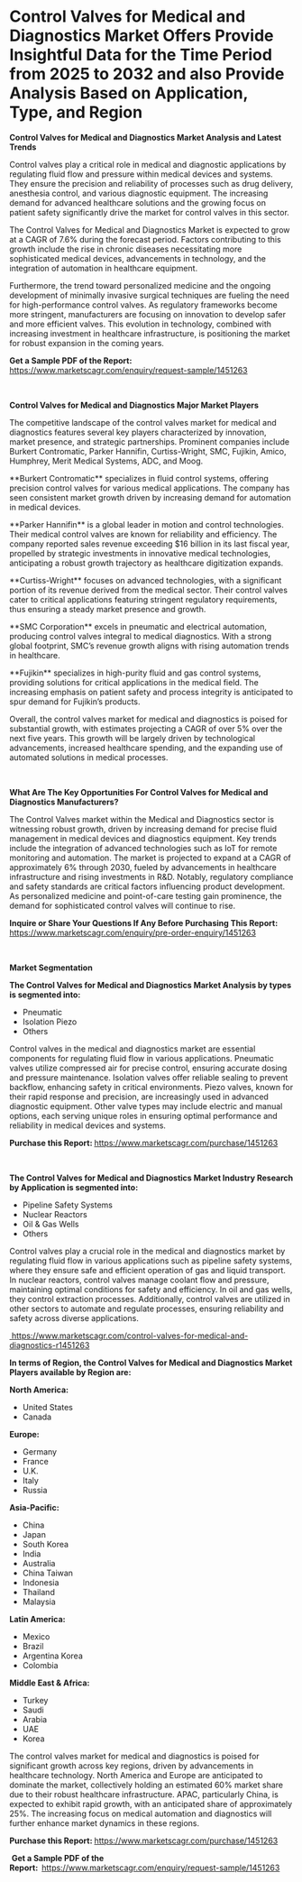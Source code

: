<p><h1>Control Valves for Medical and Diagnostics Market Offers Provide Insightful Data for the Time Period from 2025 to 2032 and also Provide Analysis Based on Application, Type, and Region</h1></p><p><strong>Control Valves for Medical and Diagnostics Market Analysis and Latest Trends</strong></p>
<p><p>Control valves play a critical role in medical and diagnostic applications by regulating fluid flow and pressure within medical devices and systems. They ensure the precision and reliability of processes such as drug delivery, anesthesia control, and various diagnostic equipment. The increasing demand for advanced healthcare solutions and the growing focus on patient safety significantly drive the market for control valves in this sector.</p><p>The Control Valves for Medical and Diagnostics Market is expected to grow at a CAGR of 7.6% during the forecast period. Factors contributing to this growth include the rise in chronic diseases necessitating more sophisticated medical devices, advancements in technology, and the integration of automation in healthcare equipment. </p><p>Furthermore, the trend toward personalized medicine and the ongoing development of minimally invasive surgical techniques are fueling the need for high-performance control valves. As regulatory frameworks become more stringent, manufacturers are focusing on innovation to develop safer and more efficient valves. This evolution in technology, combined with increasing investment in healthcare infrastructure, is positioning the market for robust expansion in the coming years.</p></p>
<p><strong>Get a Sample PDF of the Report:&nbsp;</strong> <a href="https://www.marketscagr.com/enquiry/request-sample/1451263?utm_campaign=2994&utm_medium=2&utm_source=Github&utm_content=ia&utm_term=13042025&utm_id=control-valves-for-medical-and-diagnostics">https://www.marketscagr.com/enquiry/request-sample/1451263</a></p>
<p>&nbsp;</p>
<p><strong>Control Valves for Medical and Diagnostics Major Market Players</strong></p>
<p><p>The competitive landscape of the control valves market for medical and diagnostics features several key players characterized by innovation, market presence, and strategic partnerships. Prominent companies include Burkert Contromatic, Parker Hannifin, Curtiss-Wright, SMC, Fujikin, Amico, Humphrey, Merit Medical Systems, ADC, and Moog.</p><p>**Burkert Contromatic** specializes in fluid control systems, offering precision control valves for various medical applications. The company has seen consistent market growth driven by increasing demand for automation in medical devices. </p><p>**Parker Hannifin** is a global leader in motion and control technologies. Their medical control valves are known for reliability and efficiency. The company reported sales revenue exceeding $16 billion in its last fiscal year, propelled by strategic investments in innovative medical technologies, anticipating a robust growth trajectory as healthcare digitization expands.</p><p>**Curtiss-Wright** focuses on advanced technologies, with a significant portion of its revenue derived from the medical sector. Their control valves cater to critical applications featuring stringent regulatory requirements, thus ensuring a steady market presence and growth. </p><p>**SMC Corporation** excels in pneumatic and electrical automation, producing control valves integral to medical diagnostics. With a strong global footprint, SMC’s revenue growth aligns with rising automation trends in healthcare.</p><p>**Fujikin** specializes in high-purity fluid and gas control systems, providing solutions for critical applications in the medical field. The increasing emphasis on patient safety and process integrity is anticipated to spur demand for Fujikin’s products.</p><p>Overall, the control valves market for medical and diagnostics is poised for substantial growth, with estimates projecting a CAGR of over 5% over the next five years. This growth will be largely driven by technological advancements, increased healthcare spending, and the expanding use of automated solutions in medical processes.</p></p>
<p>&nbsp;</p>
<p><strong>What Are The Key Opportunities For Control Valves for Medical and Diagnostics Manufacturers?</strong></p>
<p><p>The Control Valves market within the Medical and Diagnostics sector is witnessing robust growth, driven by increasing demand for precise fluid management in medical devices and diagnostics equipment. Key trends include the integration of advanced technologies such as IoT for remote monitoring and automation. The market is projected to expand at a CAGR of approximately 6% through 2030, fueled by advancements in healthcare infrastructure and rising investments in R&D. Notably, regulatory compliance and safety standards are critical factors influencing product development. As personalized medicine and point-of-care testing gain prominence, the demand for sophisticated control valves will continue to rise.</p></p>
<p><strong>Inquire or Share Your Questions If Any Before Purchasing This Report:</strong> <a href="https://www.marketscagr.com/enquiry/pre-order-enquiry/1451263?utm_campaign=2994&utm_medium=2&utm_source=Github&utm_content=ia&utm_term=13042025&utm_id=control-valves-for-medical-and-diagnostics">https://www.marketscagr.com/enquiry/pre-order-enquiry/1451263</a></p>
<p>&nbsp;</p>
<p><strong>Market Segmentation</strong></p>
<p><strong>The Control Valves for Medical and Diagnostics Market Analysis by types is segmented into:</strong></p>
<p><ul><li>Pneumatic</li><li>Isolation Piezo</li><li>Others</li></ul></p>
<p><p>Control valves in the medical and diagnostics market are essential components for regulating fluid flow in various applications. Pneumatic valves utilize compressed air for precise control, ensuring accurate dosing and pressure maintenance. Isolation valves offer reliable sealing to prevent backflow, enhancing safety in critical environments. Piezo valves, known for their rapid response and precision, are increasingly used in advanced diagnostic equipment. Other valve types may include electric and manual options, each serving unique roles in ensuring optimal performance and reliability in medical devices and systems.</p></p>
<p><strong>Purchase this Report:&nbsp;</strong><a href="https://www.marketscagr.com/purchase/1451263?utm_campaign=2994&utm_medium=2&utm_source=Github&utm_content=ia&utm_term=13042025&utm_id=control-valves-for-medical-and-diagnostics">https://www.marketscagr.com/purchase/1451263</a></p>
<p>&nbsp;</p>
<p><strong>The Control Valves for Medical and Diagnostics Market Industry Research by Application is segmented into:</strong></p>
<p><ul><li>Pipeline Safety Systems</li><li>Nuclear Reactors</li><li>Oil & Gas Wells</li><li>Others</li></ul></p>
<p><p>Control valves play a crucial role in the medical and diagnostics market by regulating fluid flow in various applications such as pipeline safety systems, where they ensure safe and efficient operation of gas and liquid transport. In nuclear reactors, control valves manage coolant flow and pressure, maintaining optimal conditions for safety and efficiency. In oil and gas wells, they control extraction processes. Additionally, control valves are utilized in other sectors to automate and regulate processes, ensuring reliability and safety across diverse applications.</p></p>
<p><a href="https://www.marketscagr.com/control-valves-for-medical-and-diagnostics-r1451263?utm_campaign=2994&utm_medium=2&utm_source=Github&utm_content=ia&utm_term=13042025&utm_id=control-valves-for-medical-and-diagnostics">&nbsp;https://www.marketscagr.com/control-valves-for-medical-and-diagnostics-r1451263</a></p>
<p><strong>In terms of Region, the Control Valves for Medical and Diagnostics Market Players available by Region are:</strong></p>
<p>
    <p> <strong> North America: </strong>
        <ul>
            <li>United States</li>
            <li>Canada</li>
        </ul>
        </p> 
    <p> <strong> Europe: </strong>
        <ul>
            <li>Germany</li>
            <li>France</li>
            <li>U.K.</li>
            <li>Italy</li>
            <li>Russia</li>
        </ul>
        </p> 
    <p> <strong> Asia-Pacific: </strong>
        <ul>
            <li>China</li>
            <li>Japan</li>
            <li>South Korea</li>
            <li>India</li>
            <li>Australia</li>
            <li>China Taiwan</li>
            <li>Indonesia</li>
            <li>Thailand</li>
            <li>Malaysia</li>
        </ul>
        </p> 
    <p> <strong> Latin America: </strong>
        <ul>
            <li>Mexico</li>
            <li>Brazil</li>
            <li>Argentina Korea</li>
            <li>Colombia</li>
        </ul>
        </p> 
    <p> <strong> Middle East & Africa: </strong>
        <ul>
            <li>Turkey</li>
            <li>Saudi</li>
            <li>Arabia</li>
            <li>UAE</li>
            <li>Korea</li>
        </ul>
    </p>
    </p>
<p><p>The control valves market for medical and diagnostics is poised for significant growth across key regions, driven by advancements in healthcare technology. North America and Europe are anticipated to dominate the market, collectively holding an estimated 60% market share due to their robust healthcare infrastructure. APAC, particularly China, is expected to exhibit rapid growth, with an anticipated share of approximately 25%. The increasing focus on medical automation and diagnostics will further enhance market dynamics in these regions.</p></p>
<p><strong>Purchase this Report: </strong><a href="https://www.marketscagr.com/purchase/1451263?utm_campaign=2994&utm_medium=2&utm_source=Github&utm_content=ia&utm_term=13042025&utm_id=control-valves-for-medical-and-diagnostics">https://www.marketscagr.com/purchase/1451263</a></p>
<p>&nbsp;<strong>Get a Sample PDF of the Report:&nbsp;&nbsp;</strong><a href="https://www.marketscagr.com/enquiry/request-sample/1451263?utm_campaign=2994&utm_medium=2&utm_source=Github&utm_content=ia&utm_term=13042025&utm_id=control-valves-for-medical-and-diagnostics">https://www.marketscagr.com/enquiry/request-sample/1451263</a></p>
<p><strong></strong></p>
<p><p></p><p></p><p></p></p>